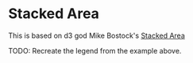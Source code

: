 # Stacked Area

This is based on d3 god Mike Bostock's [Stacked Area](https://observablehq.com/@d3/stacked-area-chart)

TODO: Recreate the legend from the example above. 

